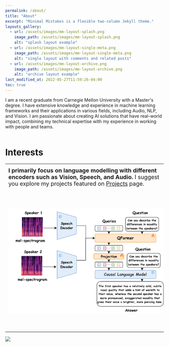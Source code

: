 ```yaml
---
permalink: /about/
title: "About"
excerpt: "Minimal Mistakes is a flexible two-column Jekyll theme."
layouts_gallery:
  - url: /assets/images/mm-layout-splash.png
    image_path: /assets/images/mm-layout-splash.png
    alt: "splash layout example"
  - url: /assets/images/mm-layout-single-meta.png
    image_path: /assets/images/mm-layout-single-meta.png
    alt: "single layout with comments and related posts"
  - url: /assets/images/mm-layout-archive.png
    image_path: /assets/images/mm-layout-archive.png
    alt: "archive layout example"
last_modified_at: 2022-05-27T11:59:26-04:00
toc: true
---
```


I am a recent graduate from Carnegie Mellon University with a Master's degree. I have extensive knowledge and experience in machine learning frameworks and their applications in various fields, including Audio, NLP, and Vision. I am passionate about creating AI solutions that have real-world impact, combining my technical expertise with my experience in working with people and teams.
<br><br>
<h1>Interests</h1>
<table style="border: none; border-collapse: collapse;">
  <tr>
    <td style="padding: 10px; border: none; vertical-align: top; font-size: 18px;">
      <b>I primarily focus on language modelling with different encoders such as Vision, Speech, and Audio.</b> 
      I suggest you explore my projects featured on <a href="https://sjhpark.github.io/projects/">Projects</a> page.
    </td>
  </tr>
  <tr>
    <td style="padding: 10px; border: none;">
      <div style="width: 500px; height: 430px; border-radius: 15px; overflow: hidden;">
        <img src="start.png" alt="Project Image" style="width: 100%; height: 100%; object-fit: contain;">
      </div>
    </td>
  </tr>
</table>

<a href="https://hits.seeyoufarm.com"><img src="https://hits.seeyoufarm.com/api/count/incr/badge.svg?url=https%3A%2F%2Fsjhpark.github.io&count_bg=%2379C83D&title_bg=%23555555&icon=github.svg&icon_color=%23E7E7E7&title=Visits&edge_flat=false"/></a>
